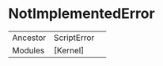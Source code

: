 # NotImplementedError
|  |  |  |
| --- | --- | --- |
| Ancestor | ScriptError |
| Modules | [Kernel] |
